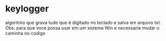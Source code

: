 # keylogger
 algoritmo que grava tudo que é digitado no teclado e salva em arquivo txt. Obs: para que voce possa usar em um sistema Win e necessaria mudar o caminha no codigo
